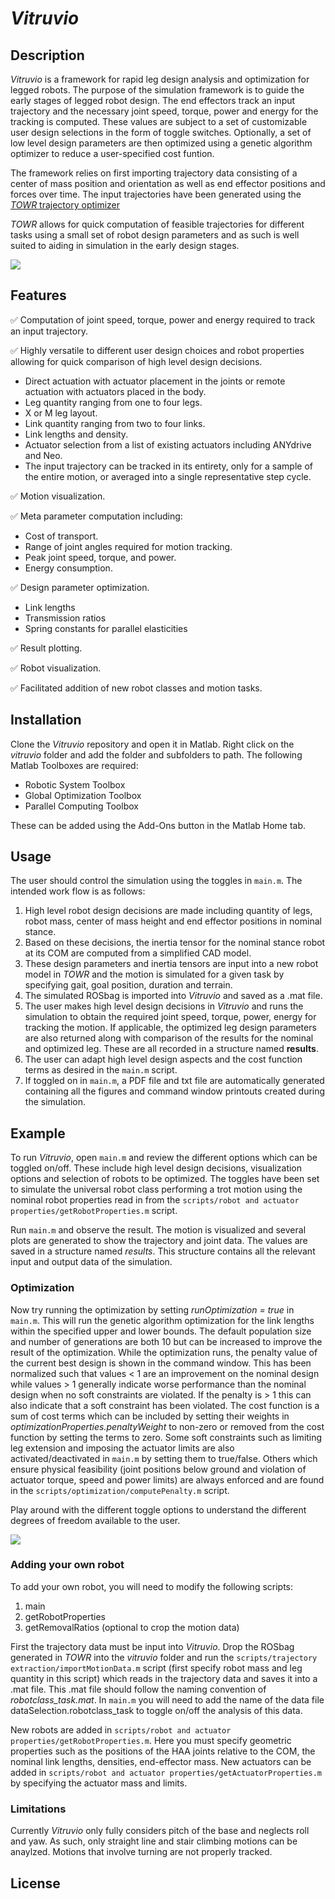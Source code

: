 # _Vitruvio_

## Description

_Vitruvio_ is a framework for rapid leg design analysis and optimization for legged robots. The purpose of the simulation framework is to guide the early stages of legged robot design. The end effectors track an input trajectory and the necessary joint speed, torque, power and energy for the tracking is computed. These values are subject to a set of customizable user design selections in the form of toggle switches. Optionally, a set of low level design parameters are then optimized using a genetic algorithm optimizer to reduce a user-specified cost funtion.

The framework relies on first importing trajectory data consisting of a center of mass position and orientation as well as end effector positions and forces over time. The input trajectories have been generated using the [_TOWR_ trajectory optimizer](https://github.com/ethz-adrl/towr) 

_TOWR_ allows for quick computation of feasible trajectories for different tasks using a small set of robot design parameters and as such is well suited to aiding in simulation in the early design stages. 

![](results/sample_visualizations.gif)

## Features

:white_check_mark: Computation of joint speed, torque, power and energy required to track an input trajectory.

:white_check_mark: Highly versatile to different user design choices and robot properties allowing for quick comparison of high level design decisions.

   * Direct actuation with actuator placement in the joints or remote actuation with actuators placed in the body.
   * Leg quantity ranging from one to four legs.
   * X or M leg layout.
   * Link quantity ranging from two to four links.
   * Link lengths and density.
   * Actuator selection from a list of existing actuators including ANYdrive and Neo.
   * The input trajectory can be tracked in its entirety, only for a sample of the entire motion, or averaged into a single representative step cycle.

:white_check_mark: Motion visualization.

:white_check_mark: Meta parameter computation including:

   * Cost of transport.
   * Range of joint angles required for motion tracking.
   * Peak joint speed, torque, and power.
   * Energy consumption.

:white_check_mark: Design parameter optimization.

   * Link lengths 
   * Transmission ratios
   * Spring constants for parallel elasticities
   
:white_check_mark: Result plotting.

:white_check_mark: Robot visualization.

:white_check_mark: Facilitated addition of new robot classes and motion tasks.


## Installation

Clone the _Vitruvio_ repository and open it in Matlab. Right click on the _vitruvio_ folder and add the folder and subfolders to path. The following Matlab Toolboxes are required:

   * Robotic System Toolbox
   * Global Optimization Toolbox
   * Parallel Computing Toolbox
   
These can be added using the Add-Ons button in the Matlab Home tab.

## Usage
 
The user should control the simulation using the toggles in `main.m`.
The intended work flow is as follows:
   
   1. High level robot design decisions are made including quantity of legs, robot mass, center of mass height and end effector positions in nominal stance.
   2. Based on these decisions, the inertia tensor for the nominal stance robot at its COM are computed from a simplified CAD model.
   3. These design parameters and inertia tensors are input into a new robot model in _TOWR_ and the motion is simulated for a given task by specifying gait, goal position, duration and terrain.
   4. The simulated ROSbag is imported into _Vitruvio_ and saved as a .mat file.
   5. The user makes high level design decisions in _Vitruvio_ and runs the simulation to obtain the required joint speed, torque, power, energy for tracking the motion. If applicable, the optimized leg design parameters are also returned along with comparison of the results for the nominal and optimized leg. These are all recorded in a structure named __results__.
   6. The user can adapt high level design aspects and the cost function terms as desired in the `main.m` script.
   7. If toggled on in `main.m`, a PDF file and txt file are automatically generated containing all the figures and command window printouts created during the simulation. 

## Example

To run _Vitruvio_, open `main.m` and review the different options which can be toggled on/off. These include high level design decisions, visualization options and selection of robots to be optimized. 
The toggles have been set to simulate the universal robot class performing a trot motion using the nominal robot properties read in from the `scripts/robot and actuator properties/getRobotProperties.m` script. 

Run `main.m` and observe the result. The motion is visualized and several plots are generated to show the trajectory and joint data. The values are saved in a structure named _results_. This structure contains all the relevant input and output data of the simulation.

### Optimization 

Now try running the optimization by setting _runOptimization = true_ in `main.m`. This will run the genetic algorithm optimization for the link lengths within the specified upper and lower bounds. The default population size and number of generations are both 10 but can be increased to improve the result of the optimization. While the optimization runs, the penalty value of the current best design is shown in the command window. This has been normalized such that values < 1 are an improvement on the nominal design while values > 1 generally indicate worse performance than the nominal design when no soft constraints are violated. If the penalty is > 1 this can also indicate that a soft constraint has been violated. 
The cost function is a sum of cost terms which can be included by setting their weights in _optimizationProperties.penaltyWeight_ to non-zero or removed from the cost function by setting the terms to zero. Some soft constraints such as limiting leg extension and imposing the actuator limits are also activated/deactivated in `main.m` by setting them to true/false. Others which ensure physical feasibility (joint positions below ground and violation of actuator torque, speed and power limits) are always enforced and are found in the `scripts/optimization/computePenalty.m` script.

Play around with the different toggle options to understand the different degrees of freedom available to the user.

![](results/sampleOptimization.gif)

### Adding your own robot 

To add your own robot, you will need to modify the following scripts:
   1. main
   2. getRobotProperties
   3. getRemovalRatios (optional to crop the motion data)
   
First the trajectory data must be input into _Vitruvio_. Drop the ROSbag generated in _TOWR_ into the _vitruvio_ folder and run the `scripts/trajectory extraction/importMotionData.m` script (first specify robot mass and leg quantity in this script) which reads in the trajectory data and saves it into a .mat file. This .mat file should follow the naming convention of _robotclass_task.mat_. In `main.m` you will need to add the name of the data file dataSelection.robotclass_task to toggle on/off the analysis of this data. 

New robots are added in `scripts/robot and actuator properties/getRobotProperties.m`. Here you must specify geometric properties such as the positions of the HAA joints relative to the COM, the nominal link lengths, densities, end-effector mass. New actuators can be added in `scripts/robot and actuator properties/getActuatorProperties.m` by specifying the actuator mass and limits.

### Limitations
Currently _Vitruvio_ only fully considers pitch of the base and neglects roll and yaw. As such, only straight line and stair climbing motions can be anaylzed. Motions that involve turning are not properly tracked.

## License